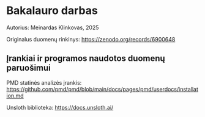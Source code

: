 
# Bakalauro darbas

Autorius: Meinardas Klinkovas, 2025

Originalus duomenų rinkinys: https://zenodo.org/records/6900648

## Įrankiai ir programos naudotos duomenų paruošimui

  PMD statinės analizės įrankis: https://github.com/pmd/pmd/blob/main/docs/pages/pmd/userdocs/installation.md
  
  Unsloth biblioteka: https://docs.unsloth.ai/

  
